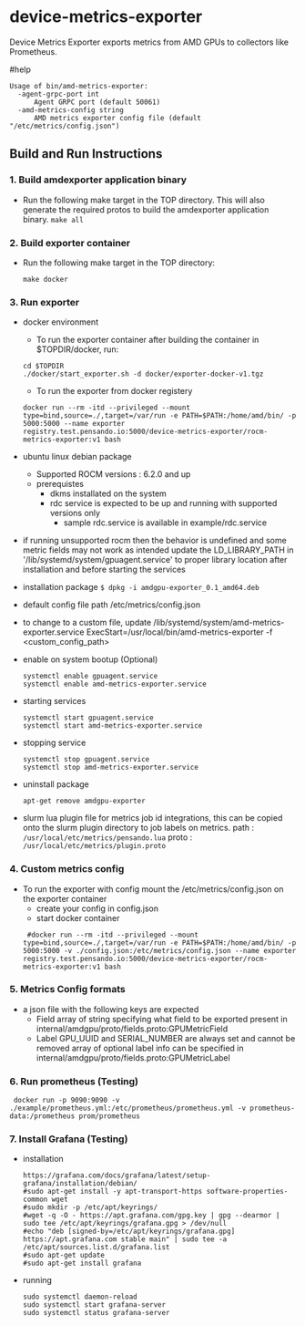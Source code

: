 # device-metrics-exporter
Device Metrics Exporter exports metrics from AMD GPUs to collectors like Prometheus.

#help
```
Usage of bin/amd-metrics-exporter:
  -agent-grpc-port int
      Agent GRPC port (default 50061)
  -amd-metrics-config string
      AMD metrics exporter config file (default "/etc/metrics/config.json")
```

## Build and Run Instructions

### 1. Build amdexporter application binary

-  Run the following make target in the TOP directory. This will also generate the required protos to build the amdexporter application
   	binary.
   		`make all`
   	

### 2. Build exporter container
-  Run the following make target in the TOP directory:
   
   	`make docker`
### 3. Run exporter
  - docker environment
    - To run the exporter container after building the container in $TOPDIR/docker, run:
      
    ```
    cd $TOPDIR
    ./docker/start_exporter.sh -d docker/exporter-docker-v1.tgz
    ```
      
    - To run the exporter from docker registery
    ```
    docker run --rm -itd --privileged --mount type=bind,source=./,target=/var/run -e PATH=$PATH:/home/amd/bin/ -p 5000:5000 --name exporter 		registry.test.pensando.io:5000/device-metrics-exporter/rocm-metrics-exporter:v1 bash
    ```
 - ubuntu linux debian package
   - Supported ROCM versions : 6.2.0 and up
   - prerequistes
     - dkms installated on the system
     - rdc service is expected to be up and running with supported versions
       only
       - sample rdc.service is available in example/rdc.service

  - if running unsupported rocm then the behavior is undefined and some metric fields
    may not work as intended
    update the LD_LIBRARY_PATH in '/lib/systemd/system/gpuagent.service' to
    proper library location after installation and before starting the
    services

  - installation package
   `$ dpkg -i amdgpu-exporter_0.1_amd64.deb`

  - default config file path /etc/metrics/config.json
  - to change to a custom file, update
    /lib/systemd/system/amd-metrics-exporter.service
    ExecStart=/usr/local/bin/amd-metrics-exporter -f <custom_config_path>


  - enable on system bootup (Optional)
    ```
    systemctl enable gpuagent.service
    systemctl enable amd-metrics-exporter.service
    ```

  - starting services
    ```
    systemctl start gpuagent.service
    systemctl start amd-metrics-exporter.service
    ```

  - stopping service
    ```
    systemctl stop gpuagent.service
    systemctl stop amd-metrics-exporter.service
    ```

  - uninstall package
    ```
    apt-get remove amdgpu-exporter
    ```

  - slurm lua plugin file for metrics job id integrations, this can be copied
    onto the slurm plugin directory to job labels on metrics.
    path : `/usr/local/etc/metrics/pensando.lua`
    proto : `/usr/local/etc/metrics/plugin.proto`

### 4. Custom metrics config
- To run the exporter with config mount the /etc/metrics/config.json on the
  exporter container 
	- create your config in config.json
	- start docker container
   ```
  	#docker run --rm -itd --privileged --mount type=bind,source=./,target=/var/run -e PATH=$PATH:/home/amd/bin/ -p 5000:5000 -v ./config.json:/etc/metrics/config.json --name exporter registry.test.pensando.io:5000/device-metrics-exporter/rocm-metrics-exporter:v1 bash
   ```
### 5. Metrics Config formats
- a json file with the following keys are expected
    - Field
        array of string specifying what field to be exported
        present in internal/amdgpu/proto/fields.proto:GPUMetricField
    - Label
        GPU_UUID and SERIAL_NUMBER are always set and cannot be removed 
        array of optional label info can be specified in
        internal/amdgpu/proto/fields.proto:GPUMetricLabel

### 6. Run prometheus (Testing)
   ```
	docker run -p 9090:9090 -v ./example/prometheus.yml:/etc/prometheus/prometheus.yml -v prometheus-data:/prometheus prom/prometheus
   ```
### 7. Install Grafana (Testing)
- installation
    ```
    https://grafana.com/docs/grafana/latest/setup-grafana/installation/debian/
    #sudo apt-get install -y apt-transport-https software-properties-common wget
    #sudo mkdir -p /etc/apt/keyrings/
    #wget -q -O - https://apt.grafana.com/gpg.key | gpg --dearmor | sudo tee /etc/apt/keyrings/grafana.gpg > /dev/null
    #echo "deb [signed-by=/etc/apt/keyrings/grafana.gpg] https://apt.grafana.com stable main" | sudo tee -a /etc/apt/sources.list.d/grafana.list
    #sudo apt-get update
    #sudo apt-get install grafana

    ```
- running
    ```
    sudo systemctl daemon-reload
    sudo systemctl start grafana-server
    sudo systemctl status grafana-server
    ```
